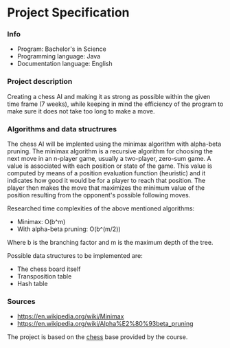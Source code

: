 # Project Specification

### Info

* Program: Bachelor's in Science
* Programming language: Java
* Documentation language: English

### Project description

Creating a chess AI and making it as strong as possible within the given time frame (7 weeks), while keeping in mind the efficiency of the program to make sure it does not take too long to make a move.

### Algorithms and data structrures

The chess AI will be implented using the minimax algorithm with alpha-beta pruning. The minimax algorithm is a recursive algorithm for choosing the next move in an n-player game, usually a two-player, zero-sum game. A value is associated with each position or state of the game. This value is computed by means of a position evaluation function (heuristic) and it indicates how good it would be for a player to reach that position. The player then makes the move that maximizes the minimum value of the position resulting from the opponent's possible following moves. 

Researched time complexities of the above mentioned algorithms:
* Minimax: O(b^m)
* With alpha-beta pruning: O(b^(m/2))

Where b is the branching factor and m is the maximum depth of the tree.

Possible data structures to be implemented are:
* The chess board itself
* Transposition table
* Hash table

### Sources

* https://en.wikipedia.org/wiki/Minimax
* https://en.wikipedia.org/wiki/Alpha%E2%80%93beta_pruning

The project is based on the [chess](https://github.com/TiraLabra/chess) base provided by the course.
